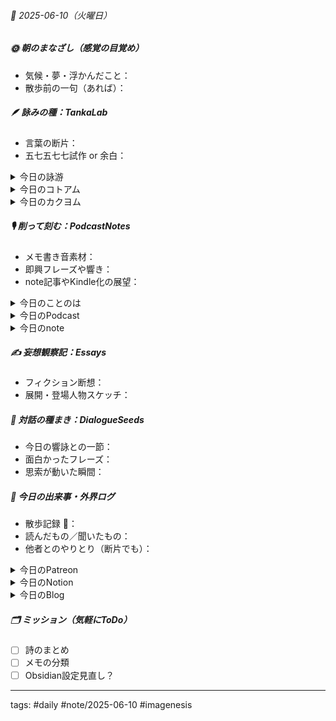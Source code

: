


###### 📅 2025-06-10（火曜日）


##### 🌞 朝のまなざし（感覚の目覚め）
- 気候・夢・浮かんだこと：
- 散歩前の一句（あれば）：

##### 🪶 詠みの種：TankaLab
- 言葉の断片：
- 五七五七七試作 or 余白：

<details>
<summary>今日の詠游</summary>

古城｜河湖
ネッシー見たか
湖岸の古城　インヴァネス
揺蕩う湖面　うつりし歴史

狼｜血筋
ハスキーより　北海道犬かな
いにしえに　遠吠えせしむる
血潮の流る

針｜虚穴
細き道　針穴見えず　目を細む
貫きとおす　糸すらぐにゃり

つぇ｜詠画
ハードROCK　ヒンデンブルク　ツェッペリン
ペイジのカバーを　ＡＩスクリプト

詠游四題　令和7年6月10日
杖つきて　針も失いし　銀狼の
面影だけが　古城を眺む

端詠｜朝散歩
森彦の　焙煎の香　ファクトリィ
芳しきかな　青葉の公園

</details>
<details>
<summary>今日のコトアム</summary>


</details>
<details>
<summary>今日のカクヨム</summary>


</details>

##### 🎙 削って刻む：PodcastNotes
- メモ書き音素材：
- 即興フレーズや響き：
- note記事やKindle化の展望：

<details>
<summary>今日のことのは</summary>

**🍃ことのは｜10 June 2025**
**本日のアフタートーク［要約と目次］**
> このエピソードでは、ポッドキャストやブログの運営方法について語っており、特にNotionを使った情報管理の工夫やAIとの共同制作について詳しく述べています。また、リニア型の情報共有の課題と非リニア型のメリットが議論されています。（AI summary）
> **目次**
> [ポッドキャストとブログ運用の工夫](https://listen.style/p/radiocampus/kon8hmya#chapter1)　[00:00](https://listen.style/p/radiocampus/kon8hmya#chapter1)  
> [リニア型と非リニア型の情報共有](https://listen.style/p/radiocampus/kon8hmya#chapter2)　[04:54](https://listen.style/p/radiocampus/kon8hmya#chapter2)

**▷ 過去との葉**　[**ことのは｜10 June 2024**](https://listen.style/p/radiocampus/k4y34mhg)

 🍁**ことのは｜6月9日(月)**
 **毎日のblogつぶやき**
> 6月9日のブログつぶやきです。
> 今日は29度まで上がりました。昼間暑かったですね。ただ、朝晩は15度、14度まで下がるので涼しくなってきました。
> はい。冬一郎くんは昼間、はぁはぁ言ってましたけど、夕方と朝は元気でしたね。朝は公園散歩。結構長く公園散歩。夕方はご近所ぐるぐるでした。そんな感じですね。
> ポッドキャストは今日は低空飛行で、しゃべれるだけしゃべると、夕刊ことのはですね。以上ですね。
> あとnote記事を2本ほど今日は出しました。2本出しましたね。
> ちょっとテキストの方、あとNotion関係ですね。そちらに少し今、力を入れてる感じ。力を入れてるっていうのも変な話ですけど。そんな感じです。
> ということで、今日もいろいろと作業をしたいなと。やりたいことが結構盛りだくさんで、次から次から出てくるんですけど、、、[…続きをblogで読む](https://jimt.hatenablog.com/entry/2025/06/09/204635#%E4%BB%8A%E6%97%A5%E3%81%AE%E3%81%A4%E3%81%B6%E3%82%84%E3%81%8D9-June-2025)

 **新着Podcasts**
[**【しゃべれるだけしゃべる】#0188 よしなしごとはどうぞよしなによろしくお願い申しあげますと言う話 from Radiotalk**](https://listen.style/p/twilight/ywidczh7)**｜**LISTEN｜[Radiotalk](https://radiotalk.jp/talk/1318445)
[**ことのは｜9 June 2025**](https://listen.style/p/radiocampus/lea8gbtp)**｜**LISTEN｜[Patreon](https://www.patreon.com/posts/kotonoha-9-june-131041203)
[**blog｜9 June 2025**](https://listen.style/p/inmymind/pvfgbxff)**｜**LISTEN

</details>
<details>
<summary>今日のPodcast</summary>

[**ことのは 増刊号 Vol.24｜10 June 2025**](https://listen.style/p/radiocampus/yywtwt2l)**｜**LISTEN
[**340 声to字de隔日記｜詠游徒然草とNonScriptなホモ・サピエンスとスクリプトを創るAIとルーティン化と自動化と省力化と暑くなってきた札幌とDysonの寿命とタイトルはお題だの話**](https://listen.style/p/cafe/cuxk1qlq)**｜**LISTEN
[**【早起きは三文の徳】海図なき漂流列島｜十｜水無月 2025 from Radiotalk**](https://listen.style/p/twilight/sa6y5j2t)**｜**LISTEN｜[Radiotalk](https://radiotalk.jp/talk/1318649)
[**ことのは｜10 June 2025**](https://listen.style/p/radiocampus/kon8hmya)**｜**LISTEN｜[Patreon](https://www.patreon.com/posts/kotonoha-10-june-131119545)
[**blog****｜****10 June 2025**](https://listen.style/p/inmymind/1czdii68)**｜**LISTEN

[**Lislet** **ことのは** **2025 Vol.10** **｜****5.26-6.10****｜アフタートークマガジン**](https://listen.style/p/archive/7llvwgsl)

</details>
<details>
<summary>今日のnote</summary>

[**# EP001｜一狄翁の創作ラビリンスな一日：EssayAIがそっと覗いた日常｜E side 001**](https://note.com/takahashihajime/n/na972076ed3a2)
[**# EP001｜創作ラビリンスを彷徨う者：PoetAIが夢想する、一狄翁の一日｜P side 001**](https://note.com/takahashihajime/n/n57de49d3ec17)

</details>

##### ✍️ 妄想観察記：Essays
- フィクション断想：
- 展開・登場人物スケッチ：

##### 🌱 対話の種まき：DialogueSeeds
- 今日の響詠との一節：
- 面白かったフレーズ：
- 思索が動いた瞬間：

##### 📌 今日の出来事・外界ログ
- 散歩記録 🐾：
- 読んだもの／聞いたもの：
- 他者とのやりとり（断片でも）：

<details>
<summary>今日のPatreon</summary>


</details>
<details>
<summary>今日のNotion</summary>

[詠星0014｜R07/06/10](https://scented-spruce-382.notion.site/0014-R07-06-10-20cb4b68689181a29691eaacfed333a7)
[介 -題 A log｜R07/06/10](https://www.notion.so/A-log-R07-06-10-20cb4b68689181ffa10dcfbdc0af28fd?source=copy_link)

</details>
<details>
<summary>今日のBlog</summary>

[情報発信の未来へ｜Notion活用で時空を超える](https://jimt.hatenablog.com/entry/2025/06/11/101015)

</details>

##### 🗂 ミッション（気軽にToDo）
- [ ] 詩のまとめ
- [ ] メモの分類
- [ ] Obsidian設定見直し？

---
tags: #daily #note/2025-06-10 #imagenesis